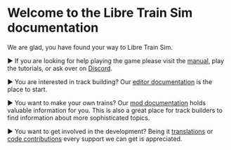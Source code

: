# Welcome to the Libre Train Sim documentation

We are glad, you have found your way to Libre Train Sim.

► If you are looking for help playing the game please visit the [manual](manual/play/), play the tutorials, or ask over on [Discord](https://discord.gg/AQdAtZZ).

► You are interested in track building? Our [editor documentation](manual/editor/) is the place to start.

► You want to make your own trains? Our [mod documentation](manual/mods/) holds valuable information for you. This is also a great place for track builders to find information about more sophisticated topics.

► You want to get involved in the development? Being it [translations](contribute/translations.md) or [code contributions](contribute/code/) every support we can get is appreciated.